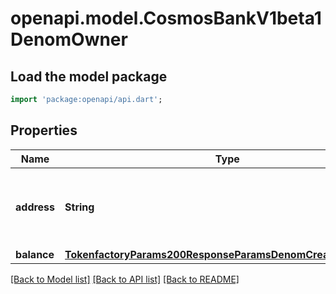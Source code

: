 # openapi.model.CosmosBankV1beta1DenomOwner

## Load the model package
```dart
import 'package:openapi/api.dart';
```

## Properties
Name | Type | Description | Notes
------------ | ------------- | ------------- | -------------
**address** | **String** | address defines the address that owns a particular denomination. | [optional] 
**balance** | [**TokenfactoryParams200ResponseParamsDenomCreationFeeInner**](TokenfactoryParams200ResponseParamsDenomCreationFeeInner.md) |  | [optional] 

[[Back to Model list]](../README.md#documentation-for-models) [[Back to API list]](../README.md#documentation-for-api-endpoints) [[Back to README]](../README.md)


